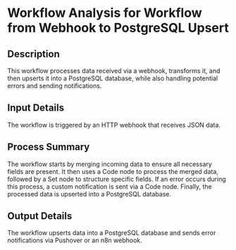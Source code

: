 # Workflow Analysis for Workflow from Webhook to PostgreSQL Upsert

## Description
This workflow processes data received via a webhook, transforms it, and then upserts it into a PostgreSQL database, while also handling potential errors and sending notifications.

## Input Details
The workflow is triggered by an HTTP webhook that receives JSON data.

## Process Summary
The workflow starts by merging incoming data to ensure all necessary fields are present. It then uses a Code node to process the merged data, followed by a Set node to structure specific fields. If an error occurs during this process, a custom notification is sent via a Code node. Finally, the processed data is upserted into a PostgreSQL database.

## Output Details
The workflow upserts data into a PostgreSQL database and sends error notifications via Pushover or an n8n webhook.
